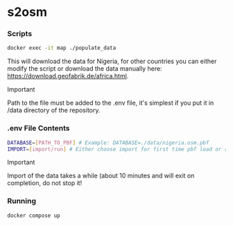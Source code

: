 # s2osm

### Scripts
```bash
docker exec -it map ./populate_data
```
This will download the data for Nigeria, for other countries you can either modify the script or download the data manually here: https://download.geofabrik.de/africa.html.

> [!IMPORTANT]
> Path to the file must be added to the .env file, it's simplest if you put it in /data directory of the repository.

### .env File Contents

```bash
DATABASE=[PATH_TO_PBF] # Example: DATABASE=./data/nigeria.osm.pbf
IMPORT=[import/run] # Either choose import for first time pbf load or run if the data is loaded.
```

> [!IMPORTANT]  
> Import of the data takes a while (about 10 minutes and will exit on completion, do not stop it!

### Running

```bash
docker compose up
```
